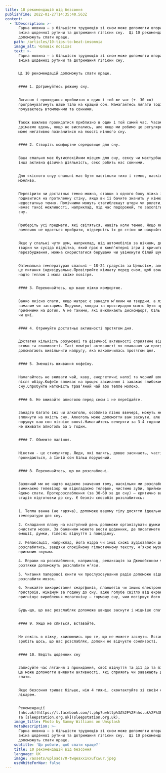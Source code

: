 ```yaml
---
title: 10 рекомендацій від безсоння
publishTime: 2022-01-27T14:35:40.563Z
content:
  - fbDescription: >-
      Гарна новина – з більшістю труднощів зі сном може допомогти впоратись
      зміна щоденної рутини та дотримання гігієни сну.  Ці 10 рекомендацій
      допоможуть спати краще.
    path: /articles/10-tips-to-beat-insomnia
    image_alt: Чоловік позіхає
    text: >-
      Гарна новина – з більшістю труднощів зі сном може допомогти впоратись
      зміна щоденної рутини та дотримання гігієни сну.


      Ці 10 рекомендацій допоможуть спати краще.


      #### 1. Дотримуйтесь режиму сну.


      Лягання і прокидання приблизно в один і той же час (+- 30 хв)
      програмуватимуть ваше тіло на кращий сон. Намагайтесь лягати тоді, коли ви
      почуваєтесь втомленими та сонними.


      Також важливо прокидатися приблизно в один і той самий час. Часом ми
      дрімаємо вдень, якщо не виспались, але якщо ми робимо це регулярно, це
      може негативно позначитися на якості нічного сну.


      #### 2. Створіть комфортне середовище для сну.


      Ваша спальня має бутиспокійним місцем для сну, сексу чи мастурбації.Як і
      інша активна фізична діяльність, секс робить нас сонними.


      Для якісного снуу спальні має бути настільки тихо і темно, наскільки це
      можливо.


      Перевірити чи достатньо темно можна, ставши з одного боку ліжка і
      подивитися на протилежну стіну, якщо ви її бачите значить у кімнаті
      недостатньо темно. Помічними можуть статиблекаут штори чи ролети, а якщо
      немає такої можливості, наприклад, під час подорожей, то захопітьмаску для
      сну.


      Приберіть усі предмети, які світяться, навіть коли темно. Якщо якісь з
      лампочок не вдається прибрати, відверніть їх до стіни чи накрийте.


      Якщо у спальні чути шум, наприклад, від автомобілів за вікном, домашніх
      тварин чи сусіда підлітка, який грає в компʼютерні ігри і кричить від
      перезбудження, можна скористатися берушами чи увімкнути білий шум.


      Оптимальна температурав спальні – 18-24 градусів за Цельсієм, але звісно
      це питання індивідуальне.Провітрюйте кімнату перед сном, щоб вона була не
      надто теплою і мала свіже повітря.


      #### 3. Переконайтесь, що ваше ліжко комфортне.


      Важко якісно спати, якщо матрас є занадто м‘яким чи твердим, а ліжко
      замалим чи застарим. Подушки, ковдра та простирадло мають бути зручними і
      приємними на дотик. А не такими, які викликають дискомфорт, біль у спині
      чи шиї.


      #### 4. Отримуйте достатньо активності протягом дня.


      Достатня кількість розумової та фізичної активності сприятиме відчуттю
      втоми та сонливості. Такі помірні активності як плавання чи прогулянка
      допомагають вивільнити напругу, яка накопичилась протягом дня.


      #### 5. Зменшіть вживання кофеїну.


      Намагайтесь не вживати чай, каву, енергетичні напої та чорний шоколад
      після обіду.Кофеїн впливає на процес засинання і заважає глибокому
      сну.Спробуйте натомість трав‘яний чай або тепле молоко.


      #### 6. Не вживайте алкоголю перед сном і не переїдайте.


      Занадто багато їжі чи алкоголю, особливо пізно ввечері, можуть негативно
      вплинути на якість сну. Алкоголь може допомогти вам заснути, але він
      порушує ваш сон пізніше вночі.Намагайтесь вечеряти за 3-4 години до сну і
      не вживати алкоголь за 5 годин.


      #### 7. Обмежте паління.


      Нікотин - це стимулятор. Люди, які палять, довше засинають, частіше
      прокидаються, а їхній сон більш порушений.


      #### 8. Переконайтесь, що ви розслаблені.


      Зазвичай ми не надто надаємо значення тому, наскільки ми розслаблені – ми
      вимикаємо телевізор чи відкладаємо телефон, чистимо зуби, приймаємо душ і
      йдемо спати. Протерозслаблення (за 30-60 хв до сну) – критично важлива
      стадія підготовки до сну. Є безліч способів розслабитись:


      1. Тепла ванна (не гаряча), допоможе вашому тілу досягти ідеальної
      температури для сну.

      2. Складання плану на наступний день допоможе організувати думки і
      очистити мозок. За бажанням можете вести щоденник, де писатимете про свої
      емоції, думки, тілесні відчуття і поведінку.

      3. Релаксації, наприклад, йога нідра чи інші схожі аудіозаписи допоможуть
      розслабитись, завдяки спокійному гіпнотичному тексту, мʼякою музикою та
      приємним звукам.

      4. Вправи на розслаблення, наприклад, релаксація за Джекобсоном чи
      розтяжки допоможуть розслабити мʼязи.

      5. Читання паперової книги чи прослуховування радіо допоможе відволікти і
      розслабити мозок.

      6. Уникайте використання смартфонів, планшетів чи інших електронних
      пристроїв, мінімум за годину до сну, адже голубе світло від екранів
      пригнічує вироблення мелатоніну – гормону сну, чим погіршує його якість.


      Будь-що, що вас розслабляє допоможе швидше заснути і міцніше спати.


      #### 9. Якщо не спиться, вставайте.


      Не лежіть в ліжку, хвилюючись про те, що не можете заснути. Встаньте і
      зробіть щось, що вас розслабляє, допоки не відчуєте сонливості.


      #### 10. Ведіть щоденник сну


      Записуйте час лягання і прокидання, свої відчуття та дії до та після сну.
      Це може допомогти виявити активності, які сприяють чи заважають добре
      спати.


      Якщо безсоння триває більше, ніж 4 тижні, сконтактуйте зі своїм сімейним
      лікарем.


      Рекомендації
      [nhs.uk](https://l.facebook.com/l.php?u=http%3A%2F%2Fnhs.uk%2F%3Ffbclid%3DIwAR0XAqjGsX9epEEPYWSCAALbJeJXNLrRzU9DqM7zQX3QJiNFsh5kXXJSLHk&h=AT0DwywzWMjPInXKYAe0-XgDY431-JJ7eqdUgJf8F4obZ7wQsi9PjOiVMuu3PlCvXWBbXHQ-WAQ3UqdipdIWjIhrgcISX8iUKltpm3L3KBvyDbY9sXgIo4XchJdyhSGVg8LQYEL4Bw&__tn__=-UK-R&c%5B0%5D=AT2SmLPFbw0qjgv9kc0n-bO4tjmCLSxtY3E2mJ_Lc-fK5YAYFCEUs-G26aa1fFeMAzr_ivGNrHrD5NHcxxhZvgx-7SGUU1HkQPBXKLZl9sRzaObqUUtIpOKwf8nRPnZWVNbz9uTRmj1jPexM3JyZXbP387AJFR8IRNzAVnQSj26zA1QwYsJ81GCkvK_luVDRNmg7Ny6wRBFi24KLXGL_0BIM)
      та [sleepstation.org.uk](sleepstation.org.uk).
    image_title: Photo by Sammy Williams on Unsplash
    metaDescription: >-
      Гарна новина – з більшістю труднощів зі сном може допомогти впоратись
      зміна щоденної рутини та дотримання гігієни сну.  Ці 10 рекомендацій
      допоможуть спати краще.
    subtitle: 'Що робити, щоб спати краще?'
    title: 10 рекомендацій від безсоння
    language: UK
    image: /assets/uploads/0-twqeaxx1vxufcwur.jpeg
    useWhiteForNav: false
---
```

